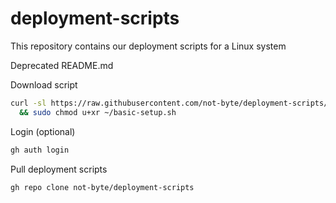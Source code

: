# deployment-scripts
This repository contains our deployment scripts for a Linux system

Deprecated README.md

Download script

```bash
curl -sl https://raw.githubusercontent.com/not-byte/deployment-scripts/main/basic-setup.sh -o ~/basic-setup.sh \
  && sudo chmod u+xr ~/basic-setup.sh
```

Login (optional)

```bash
gh auth login
```

Pull deployment scripts

```bash
gh repo clone not-byte/deployment-scripts
```